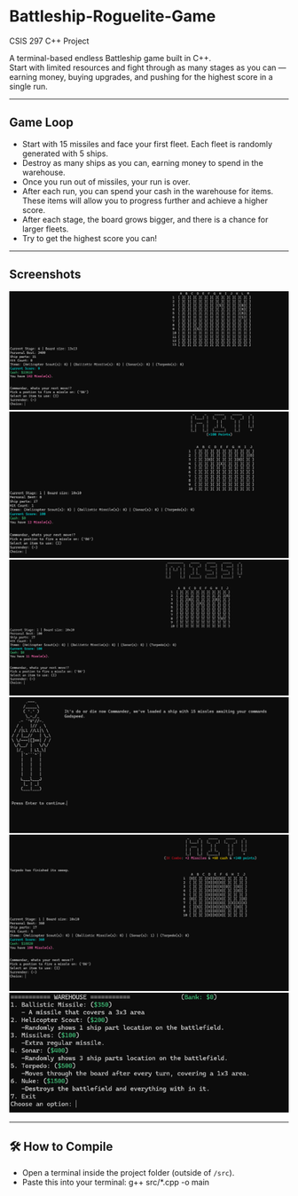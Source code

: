 # Battleship-Roguelite-Game

CSIS 297 C++ Project

A terminal-based endless Battleship game built in C++.  
Start with limited resources and fight through as many stages as you can — earning money, buying upgrades, and pushing for the highest score in a single run.

---

##  Game Loop

- Start with 15 missiles and face your first fleet. Each fleet is randomly generated with 5 ships.
- Destroy as many ships as you can, earning money to spend in the warehouse.
- Once you run out of missiles, your run is over.
- After each run, you can spend your cash in the warehouse for items. These items will allow you to progress further and achieve a higher score.
- After each stage, the board grows bigger, and there is a chance for larger fleets.
- Try to get the highest score you can!

---

##  Screenshots

![Gameplay Screenshot](images/13x13Board.png)
![Gameplay Screenshot](images/Hit.png)
![Gameplay Screenshot](images/Miss.png)
![Gameplay Screenshot](images/Startscene.png)
![Gameplay Screenshot](images/TorpedoandSonar.png)
![Gameplay Screenshot](images/Warehouse.png)

---

## 🛠️ How to Compile

- Open a terminal inside the project folder (outside of `/src`).
- Paste this into your terminal: g++ src/*.cpp -o main